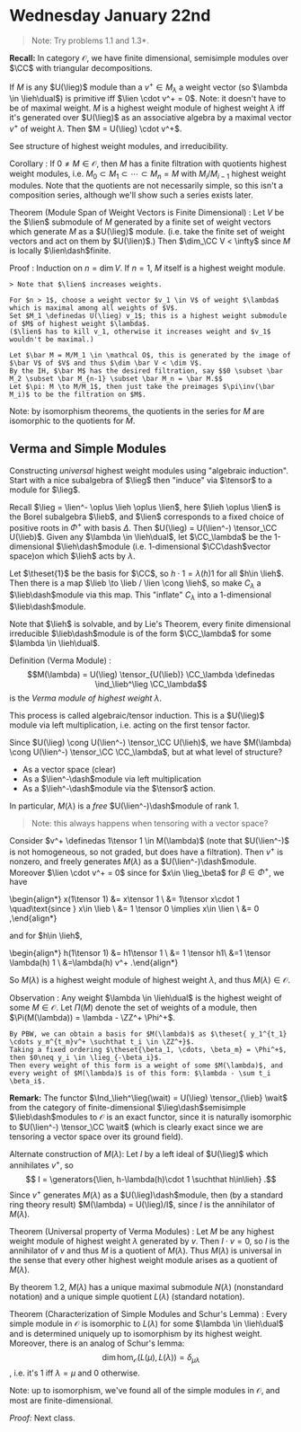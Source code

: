 # Wednesday January 22nd

>Note: Try problems 1.1 and 1.3*.


**Recall:**
In category $\mathcal O$, we have finite dimensional, semisimple modules over $\CC$ with triangular decompositions.

If $M$ is any $U(\lieg)$ module than a $v^+ \in M_\lambda$ a weight vector (so $\lambda \in \lieh\dual$) is primitive iff $\lien \cdot v^+ = 0$.
Note: it doesn't have to be of maximal weight.
$M$ is a highest weight module of highest weight $\lambda$ iff it's generated over $U(\lieg)$ as an associative algebra by a maximal vector $v^+$ of weight $\lambda$.
Then $M = U(\lieg) \cdot v^+$.

See structure of highest weight modules, and irreducibility.

Corollary
: If $0 \neq M\in\mathcal O$, then $M$ has a finite filtration with quotients highest weight modules, i.e. $M_0 \subset M_1 \subset \cdots \subset M_n = M$ with $M_i/M_{i-1}$ highest weight modules.
	Note that the quotients are not necessarily simple, so this isn't a composition series, although we'll show such a series exists later.

Theorem (Module Span of Weight Vectors is Finite Dimensional)
: Let $V$ be the $\lien$ submodule of $M$ generated by a finite set of weight vectors which generate $M$ as a $U(\lieg)$ module.
	(i.e. take the finite set of weight vectors and act on them by $U(\lien)$.)
	Then $\dim_\CC V < \infty$ since $M$ is locally $\lien\dash$finite.

Proof
: Induction on $n = \dim V$.
	If $n=1$, $M$ itself is a highest weight module.

	> Note that $\lien$ increases weights.

	For $n > 1$, choose a weight vector $v_1 \in V$ of weight $\lambda$ which is maximal among all weights of $V$.
	Set $M_1 \definedas U(\lieg) v_1$; this is a highest weight submodule of $M$ of highest weight $\lambda$.
	($\lien$ has to kill v_1, otherwise it increases weight and $v_1$ wouldn't be maximal.)

	Let $\bar M = M/M_1 \in \mathcal O$, this is generated by the image of $\bar V$ of $V$ and thus $\dim \bar V < \dim V$.
	By the IH, $\bar M$ has the desired filtration, say $$0 \subset \bar M_2 \subset \bar M_{n-1} \subset \bar M_n = \bar M.$$ 
	Let $\pi: M \to M/M_1$, then just take the preimages $\pi\inv(\bar M_i)$ to be the filtration on $M$.

Note: by isomorphism theorems, the quotients in the series for $M$ are isomorphic to the quotients for $\bar M$.

## Verma and Simple Modules

Constructing *universal* highest weight modules using "algebraic induction".
Start with a nice subalgebra of $\lieg$ then "induce" via $\tensor$ to a module for $\lieg$.

Recall $\lieg = \lien^- \oplus \lieh \oplus \lien$, here $\lieh \oplus \lien$ is the Borel subalgebra $\lieb$, and $\lien$ corresponds to a fixed choice of positive roots in $\Phi^+$ with basis $\Delta$.
Then $U(\lieg) = U(\lien^-) \tensor_\CC U(\lieb)$.
Given any $\lambda \in \lieh\dual$, let $\CC_\lambda$ be the 1-dimensional $\lieh\dash$module (i.e. 1-dimensional $\CC\dash$vector space)on which $\lieh$ acts by $\lambda$.

Let $\theset{1}$ be the basis for $\CC$, so $h \cdot 1 = \lambda(h)1$ for all $h\in \lieh$.
Then there is a map $\lieb \to \lieb / \lien \cong \lieh$, so make $C_\lambda$ a $\lieb\dash$module via this map.
This "inflate" $C_\lambda$ into a 1-dimensional $\lieb\dash$module.

Note that $\lieh$ is solvable, and by Lie's Theorem, every finite dimensional irreducible $\lieb\dash$module is of the form $\CC_\lambda$ for some $\lambda \in \lieh\dual$.

Definition (Verma Module)
: $$M(\lambda) = U(\lieg) \tensor_{U(\lieb)} \CC_\lambda \definedas \ind_\lieb^\lieg \CC_\lambda$$ is the *Verma module of highest weight $\lambda$*.

This process is called algebraic/tensor induction.
This is a $U(\lieg)$ module via left multiplication, i.e. acting on the first tensor factor.

Since $U(\lieg) \cong U(\lien^-) \tensor_\CC U(\lieh)$, we have $M(\lambda) \cong U(\lien^-) \tensor_\CC \CC_\lambda$, but at what level of structure?

- As a vector space (clear)
- As a $\lien^-\dash$module via left multiplication
- As a $\lieh^-\dash$module via the $\tensor$ action.

In particular, $M(\lambda)$ is a *free* $U(\lien^-)\dash$module of rank 1.

> Note: this always happens when tensoring with a vector space?

Consider $v^+ \definedas 1\tensor 1 \in M(\lambda)$ (note that $U(\lien^-)$ is not homogeneous, so not graded, but does have a filtration).
Then $v^+$ is nonzero, and freely generates $M(\lambda)$ as a $U(\lien^-)\dash$module.
Moreover $\lien \cdot v^+ = 0$ since for $x\in \lieg_\beta$ for $\beta \in \Phi^+$, we have

\begin{align*}
x(1\tensor 1) &= x\tensor 1  \\
&= 1\tensor x\cdot 1 \quad\text{since } x\in \lieb \\
&= 1 \tensor 0 \implies x\in \lien \\
&= 0
,\end{align*}

and for $h\in \lieh$,

\begin{align*}
h(1\tensor 1) 
&= h1\tensor 1 \\
&= 1 \tensor h1\\
&=1 \tensor \lambda(h) 1 \\
&=\lambda(h) v^+
.\end{align*}

So $M(\lambda)$ is a highest weight module of highest weight $\lambda$, and thus $M(\lambda) \in \mathcal O$.

Observation
: Any weight $\lambda \in \lieh\dual$ is the highest weight of some $M\in \mathcal O$.
	Let $\Pi(M)$ denote the set of weights of a module, then $\Pi(M(\lambda)) = \lambda - \ZZ^+ \Phi^+$.

	By PBW, we can obtain a basis for $M(\lambda)$ as $\theset{ y_1^{t_1} \cdots y_m^{t_m}v^+ \suchthat t_i \in \ZZ^+}$.
	Taking a fixed ordering $\theset{\beta_1, \cdots, \beta_m} = \Phi^+$, then $0\neq y_i \in \lieg_{-\beta_i}$.
	Then every weight of this form is a weight of some $M(\lambda)$, and every weight of $M(\lambda)$ is of this form: $\lambda - \sum t_i \beta_i$.

**Remark:**
The functor $\Ind_\lieh^\lieg(\wait) = U(\lieg) \tensor_{\lieb} \wait$ from the category of finite-dimensional $\lieg\dash$semisimple $\lieb\dash$modules to $\mathcal O$ is an exact functor, since it is naturally isomorphic to $U(\lien^-) \tensor_\CC \wait$ (which is clearly exact since we are tensoring a vector space over its ground field).

Alternate construction of $M(\lambda)$:
Let $I$ by a left ideal of $U(\lieg)$ which annihilates $v^+$, so 
$$
I = \generators{\lien, h-\lambda(h)\cdot 1 \suchthat h\in\lieh}
.$$
Since $v^+$ generates $M(\lambda)$ as a $U(\lieg)\dash$module, then (by a standard ring theory result) $M(\lambda) = U(\lieg)/I$, since $I$ is the annihilator of $M(\lambda)$.

Theorem (Universal property of Verma Modules)
: Let $M$ be any highest weight module of highest weight $\lambda$ generated by $v$.
	Then $I\cdot v = 0$, so $I$ is the annihilator of $v$ and thus $M$ is a quotient of $M(\lambda)$.
	Thus $M(\lambda)$ is universal in the sense that every other highest weight module arises as a quotient of $M(\lambda)$.

By theorem 1.2, $M(\lambda)$ has a unique maximal submodule $N(\lambda)$ (nonstandard notation) and a unique simple quotient $L(\lambda)$ (standard notation).

Theorem (Characterization of Simple Modules and Schur's Lemma)
: Every simple module in $\mathcal O$ is isomorphic to $L(\lambda)$ for some $\lambda \in \lieh\dual$
and is determined uniquely up to isomorphism by its highest weight.
	Moreover, there is an analog of Schur's lemma: $$\dim \hom_{\mathcal O}(L(\mu), L(\lambda)) = \delta_{\mu\lambda}$$, i.e. it's 1 iff $\lambda=\mu$ and 0 otherwise.

Note: up to isomorphism, we've found all of the simple modules in $\mathcal O$, and most are finite-dimensional.

*Proof:*
Next class.
